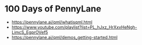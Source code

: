 # 100 Days of PennyLane

* https://pennylane.ai/qml/whatisqml.html
* https://www.youtube.com/playlist?list=PL_hJxz_HrXxvHeNgh-LimcS_EgprOVef5
* https://pennylane.ai/qml/demos_getting-started.html
